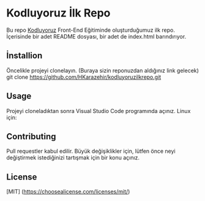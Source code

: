 # Kodluyoruz İlk Repo
Bu repo [Kodluyoruz](https://www.patika.dev/tr) Front-End Eğitiminde oluşturduğumuz ilk repo. İçerisinde bir adet README dosyası, bir adet de index.html barındırıyor.

## İnstallion
Öncelikle projeyi clonelayın. (Buraya sizin reponuzdan aldığınız link gelecek) 
git clone https://github.com/HKarazehir/kodluyoruzilkrepo.git

## Usage
Projeyi cloneladıktan sonra Visual Studio Code programında açınız.
Linux için:

## Contributing
Pull requestler kabul edilir. Büyük değişiklikler için, lütfen önce neyi değiştirmek istediğinizi tartışmak için bir konu açınız.
## License 
[MIT] (https://choosealicense.com/licenses/mit/) 
